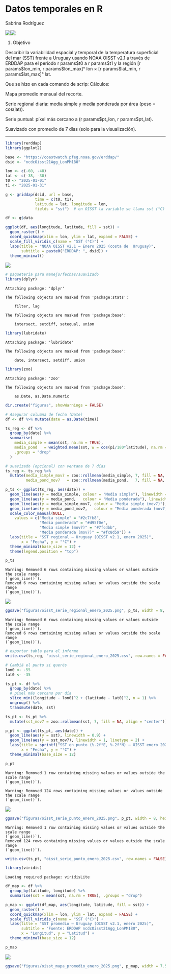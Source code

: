# Datos temporales en R
Sabrina Rodríguez

![](.png)![](.png)

1.  Objetivo

Describir la variabilidad espacial y temporal de la temperatura
superficial del mar (SST) frente a Uruguay usando NOAA OISST v2.1 a
través de ERDDAP para el período r params\$t0 a r params\$t1 y la región
\[r params\$lon_min, r params\$lon_max\]° lon × \[r params\$lat_min, r
params\$lat_max\]° lat.

Que se hizo en cada comando de scrip: Cálculos:

Mapa promedio mensual del recorte.

Serie regional diaria: media simple y media ponderada por área (peso =
cos(lat)).

Serie puntual: píxel más cercano a (r params\$pt_lon, r params\$pt_lat).

Suavizado con promedio de 7 días (solo para la visualización).

------------------------------------------------------------------------

``` r
library(rerddap)
library(ggplot2)

base <- "https://coastwatch.pfeg.noaa.gov/erddap/"
dsid <- "ncdcOisst21Agg_LonPM180"

lon <- c(-60, -48)
lat <- c(-38, -30)
t0 <- "2025-01-01"
t1 <- "2025-01-31"

g <- griddap(dsid, url = base,
             time = c(t0, t1),
             latitude = lat, longitude = lon,
             fields = "sst")  # en OISST la variable se llama sst (°C)

df <- g$data

ggplot(df, aes(longitude, latitude, fill = sst)) +
  geom_raster() +
  coord_quickmap(xlim = lon, ylim = lat, expand = FALSE) +
  scale_fill_viridis_c(name = "SST (°C)") +
  labs(title = "NOAA OISST v2.1 – Enero 2025 (costa de  Uruguay)",
       subtitle = paste0("ERDDAP: ", dsid)) +
  theme_minimal()
```

![](temporal_files/figure-commonmark/unnamed-chunk-1-1.png)

``` r
# paquetería para manejo/fechas/suavizado
library(dplyr)
```


    Attaching package: 'dplyr'

    The following objects are masked from 'package:stats':

        filter, lag

    The following objects are masked from 'package:base':

        intersect, setdiff, setequal, union

``` r
library(lubridate)
```


    Attaching package: 'lubridate'

    The following objects are masked from 'package:base':

        date, intersect, setdiff, union

``` r
library(zoo)
```


    Attaching package: 'zoo'

    The following objects are masked from 'package:base':

        as.Date, as.Date.numeric

``` r
dir.create("figuras", showWarnings = FALSE)

# Asegurar columna de fecha (Date)
df <- df %>% mutate(date = as.Date(time))
```

``` r
ts_reg <- df %>%
  group_by(date) %>%
  summarise(
    media_simple = mean(sst, na.rm = TRUE),
    media_pond   = weighted.mean(sst, w = cos(pi/180*latitude), na.rm = TRUE),
    .groups = "drop"
  )
```

``` r
# suavizado (opcional) con ventana de 7 días
ts_reg <- ts_reg %>%
  mutate(media_simple_mov7 = zoo::rollmean(media_simple, 7, fill = NA, align = "center"),
         media_pond_mov7   = zoo::rollmean(media_pond,   7, fill = NA, align = "center"))

p_ts <- ggplot(ts_reg, aes(date)) +
  geom_line(aes(y = media_simple, colour = "Media simple"), linewidth = 0.8) +
  geom_line(aes(y = media_pond,   colour = "Media ponderada"), linewidth = 0.8) +
  geom_line(aes(y = media_simple_mov7, colour = "Media simple (mov7)"), linewidth = 1, linetype = 2) +
  geom_line(aes(y = media_pond_mov7,   colour = "Media ponderada (mov7)"), linewidth = 1, linetype = 2) +
  scale_color_manual(NULL,
    values = c("Media simple" = "#2c7fb8",
               "Media ponderada" = "#d95f0e",
               "Media simple (mov7)" = "#7fcdbb",
               "Media ponderada (mov7)" = "#fc8d59")) +
  labs(title = "SST regional – Uruguay (OISST v2.1, enero 2025)",
       x = "Fecha", y = "°C") +
  theme_minimal(base_size = 12) +
  theme(legend.position = "top")

p_ts
```

    Warning: Removed 6 rows containing missing values or values outside the scale range
    (`geom_line()`).
    Removed 6 rows containing missing values or values outside the scale range
    (`geom_line()`).

![](temporal_files/figure-commonmark/unnamed-chunk-4-1.png)

``` r
ggsave("figuras/oisst_serie_regional_enero_2025.png", p_ts, width = 8, height = 4.5, dpi = 150)
```

    Warning: Removed 6 rows containing missing values or values outside the scale range
    (`geom_line()`).
    Removed 6 rows containing missing values or values outside the scale range
    (`geom_line()`).

``` r
# exportar tabla para el informe
write.csv(ts_reg, "oisst_serie_regional_enero_2025.csv", row.names = FALSE)
```

``` r
# Cambiá el punto si querés
lon0 <- -55
lat0 <- -35

ts_pt <- df %>%
  group_by(date) %>%
  # píxel más cercano por día
  slice_min((longitude - lon0)^2 + (latitude - lat0)^2, n = 1) %>%
  ungroup() %>%
  transmute(date, sst)

ts_pt <- ts_pt %>%
  mutate(sst_mov7 = zoo::rollmean(sst, 7, fill = NA, align = "center"))

p_pt <- ggplot(ts_pt, aes(date)) +
  geom_line(aes(y = sst), linewidth = 0.9) +
  geom_line(aes(y = sst_mov7), linewidth = 1, linetype = 2) +
  labs(title = sprintf("SST en punto (%.2f°E, %.2f°N) – OISST enero 2025", lon0, lat0),
       x = "Fecha", y = "°C") +
  theme_minimal(base_size = 12)

p_pt
```

    Warning: Removed 1 row containing missing values or values outside the scale range
    (`geom_line()`).

    Warning: Removed 124 rows containing missing values or values outside the scale range
    (`geom_line()`).

![](temporal_files/figure-commonmark/unnamed-chunk-5-1.png)

``` r
ggsave("figuras/oisst_serie_punto_enero_2025.png", p_pt, width = 8, height = 4.5, dpi = 150)
```

    Warning: Removed 1 row containing missing values or values outside the scale range
    (`geom_line()`).
    Removed 124 rows containing missing values or values outside the scale range
    (`geom_line()`).

``` r
write.csv(ts_pt, "oisst_serie_punto_enero_2025.csv", row.names = FALSE)
```

``` r
library(viridis)
```

    Loading required package: viridisLite

``` r
df_map <- df %>%
  group_by(latitude, longitude) %>%
  summarise(sst = mean(sst, na.rm = TRUE), .groups = "drop")

p_map <- ggplot(df_map, aes(longitude, latitude, fill = sst)) +
  geom_raster() +
  coord_quickmap(xlim = lon, ylim = lat, expand = FALSE) +
  scale_fill_viridis_c(name = "SST (°C)") +
  labs(title = "SST promedio – Uruguay (OISST v2.1, enero 2025)",
       subtitle = "Fuente: ERDDAP ncdcOisst21Agg_LonPM180",
       x = "Longitud", y = "Latitud") +
  theme_minimal(base_size = 12)

p_map
```

![](temporal_files/figure-commonmark/unnamed-chunk-6-1.png)

``` r
ggsave("figuras/oisst_mapa_promedio_enero_2025.png", p_map, width = 7.5, height = 5.5, dpi = 150)
```

